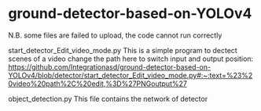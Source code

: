 # ground-detector-based-on-YOLOv4

N.B. some files are failed to upload, the code cannot run correctly

start_detector_Edit_video_mode.py
    This is a simple program to dectect scenes of a video
    change the path here to switch input and output position: 
    https://github.com/Integrationasd/ground-detector-based-on-YOLOv4/blob/detector/start_detector_Edit_video_mode.py#:~:text=%23%20video%20path%2C%20edit,%3D%27PNGoutput%27

object_detection.py
    This file contains the network of detector
